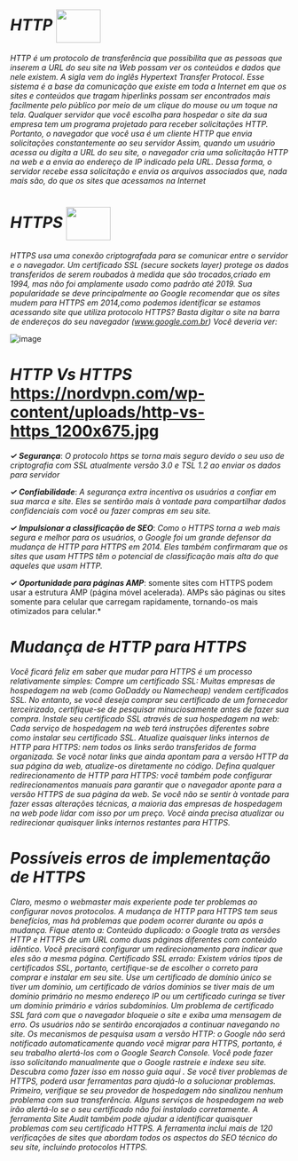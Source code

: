 # *HTTP*     <a href='https://pt.wikipedia.org/wiki/Hypertext_Transfer_Protocol' target='blank'><img src='https://img.freepik.com/fotos-premium/ponto-de-exclamacao_2227-612.jpg?w=340' height="60px" width="80,16px" align="center"  /></a>

*HTTP é um protocolo de transferência que possibilita que as pessoas que inserem a URL do seu site na Web possam ver os conteúdos e dados que nele existem. A sigla vem do inglês Hypertext Transfer Protocol.
Esse sistema é a base da comunicação que existe em toda a Internet em que os sites e conteúdos que tragam hiperlinks possam ser encontrados mais facilmente pelo público por meio de um clique do mouse ou um toque na tela.
Qualquer servidor que você escolha para hospedar o site da sua empresa tem um programa projetado para receber solicitações HTTP. Portanto, o navegador que você usa é um cliente HTTP que envia solicitações constantemente ao seu servidor
Assim, quando um usuário acessa ou digita a URL do seu site, o navegador cria uma solicitação HTTP na web e a envia ao endereço de IP indicado pela URL. Dessa forma, o servidor recebe essa solicitação e envia os arquivos associados que, nada mais são, do que os sites que acessamos na Internet <br/>*

# *HTTPS* <a href='https://www.infowester.com/historia_linux.php' target='blank'><img src='https://retinacomunicacao.com/wp-content/uploads/2017/04/ssl-encryption-icon-png-0.jpg?w=340' height="60px" width="80,16px" align="center"  /></a>
*HTTPS usa uma conexão criptografada para se comunicar entre o servidor e o navegador. Um certificado SSL (secure sockets layer) protege os dados transferidos de serem roubados à medida que são trocados,criado em 1994, mas não foi amplamente usado como padrão até 2019. Sua popularidade se deve principalmente ao Google recomendar que os sites mudem para HTTPS em 2014,como podemos identificar se estamos acessando site que utiliza protocolo HTTPS? 
Basta digitar o site na barra de endereços do seu navegador (www.google.com.br) Você deveria ver:* <br/>

![image](https://user-images.githubusercontent.com/112488985/192112890-17a6dfbf-c3f6-41db-826f-0872608d88a6.png)


 # *HTTP Vs HTTPS* https://nordvpn.com/wp-content/uploads/http-vs-https_1200x675.jpg
 
 *__✓ Segurança__*: *O protocolo https se torna mais seguro devido o seu uso de criptografia com SSL atualmente versão 3.0 e TSL 1.2  ao enviar os dados para servidor* 

 *__✓ Confiabilidade__*: *A segurança extra incentiva os usuários a confiar em sua marca e site. Eles se sentirão mais à vontade para compartilhar dados confidenciais com você ou fazer compras em seu site.*

 *__✓ Impulsionar a classificação de SEO__*: *Como o HTTPS torna a web mais segura e melhor para os usuários, o Google foi um grande defensor da mudança de HTTP para HTTPS em 2014. Eles também confirmaram que os sites que usam HTTPS têm o potencial de classificação mais alta do que aqueles que usam HTTP.*
 
*__✓ Oportunidade para páginas AMP__*: somente sites com HTTPS podem usar a estrutura AMP (página móvel acelerada). AMPs são páginas ou sites somente para celular que carregam rapidamente, tornando-os mais otimizados para celular.* 

# *Mudança de HTTP para HTTPS* 

*Você ficará feliz em saber que mudar para HTTPS é um processo relativamente simples:
Compre um certificado SSL: Muitas empresas de hospedagem na web (como GoDaddy ou Namecheap) vendem certificados SSL. No entanto, se você deseja comprar seu certificado de um fornecedor terceirizado, certifique-se de pesquisar minuciosamente antes de fazer sua compra. 
Instale seu certificado SSL através de sua hospedagem na web: Cada serviço de hospedagem na web terá instruções diferentes sobre como instalar seu certificado SSL. 
Atualize quaisquer links internos de HTTP para HTTPS: nem todos os links serão transferidos de forma organizada. Se você notar links que ainda apontam para a versão HTTP da sua página da web, atualize-os diretamente no código.
Defina qualquer redirecionamento de HTTP para HTTPS: você também pode configurar redirecionamentos manuais para garantir que o navegador aponte para a versão HTTPS de sua página da web.
Se você não se sentir à vontade para fazer essas alterações técnicas, a maioria das empresas de hospedagem na web pode lidar com isso por um preço. Você ainda precisa atualizar ou redirecionar quaisquer links internos restantes para HTTPS.*


# *Possíveis erros de implementação de HTTPS*
*Claro, mesmo o webmaster mais experiente pode ter problemas ao configurar novos protocolos. A mudança de HTTP para HTTPS tem seus benefícios, mas há problemas que podem ocorrer durante ou após a mudança. Fique atento a:
Conteúdo duplicado: o Google trata as versões HTTP e HTTPS de um URL como duas páginas diferentes com conteúdo idêntico. Você precisará configurar um redirecionamento para indicar que eles são a mesma página. 
Certificado SSL errado: Existem vários tipos de certificados SSL, portanto, certifique-se de escolher o correto para comprar e instalar em seu site. Use um certificado de domínio único se tiver um domínio, um certificado de vários domínios se tiver mais de um domínio primário no mesmo endereço IP ou um certificado curinga se tiver um domínio primário e vários subdomínios. 
Um problema de certificado SSL fará com que o navegador bloqueie o site e exiba uma mensagem de erro. Os usuários não se sentirão encorajados a continuar navegando no site. 
Os mecanismos de pesquisa usam a versão HTTP: o Google não será notificado automaticamente quando você migrar para HTTPS, portanto, é seu trabalho alertá-los com o Google Search Console. Você pode fazer isso solicitando manualmente que o Google rastreie e indexe seu site. Descubra como fazer isso em nosso guia aqui . 
Se você tiver problemas de HTTPS, poderá usar ferramentas para ajudá-lo a solucionar problemas. Primeiro, verifique se seu provedor de hospedagem não sinalizou nenhum problema com sua transferência. Alguns serviços de hospedagem na web irão alertá-lo se o seu certificado não foi instalado corretamente. 
A ferramenta Site Audit também pode ajudar a identificar quaisquer problemas com seu certificado HTTPS. A ferramenta inclui mais de 120 verificações de sites que abordam todos os aspectos do SEO técnico do seu site, incluindo protocolos HTTPS.*
